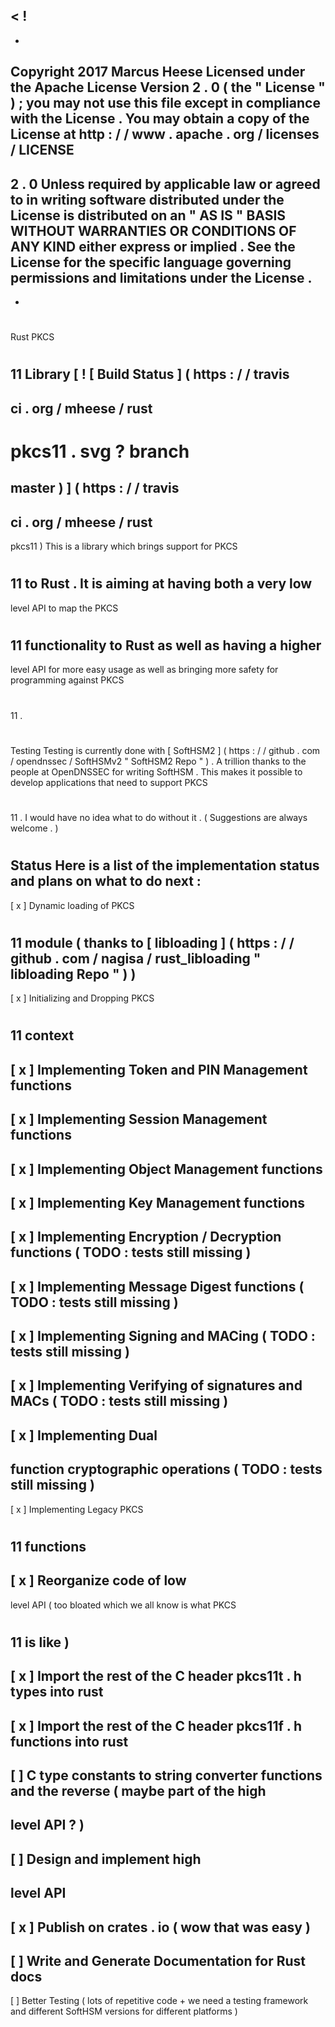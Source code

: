<
!
-
-
Copyright
2017
Marcus
Heese
Licensed
under
the
Apache
License
Version
2
.
0
(
the
"
License
"
)
;
you
may
not
use
this
file
except
in
compliance
with
the
License
.
You
may
obtain
a
copy
of
the
License
at
http
:
/
/
www
.
apache
.
org
/
licenses
/
LICENSE
-
2
.
0
Unless
required
by
applicable
law
or
agreed
to
in
writing
software
distributed
under
the
License
is
distributed
on
an
"
AS
IS
"
BASIS
WITHOUT
WARRANTIES
OR
CONDITIONS
OF
ANY
KIND
either
express
or
implied
.
See
the
License
for
the
specific
language
governing
permissions
and
limitations
under
the
License
.
-
-
>
#
Rust
PKCS
#
11
Library
[
!
[
Build
Status
]
(
https
:
/
/
travis
-
ci
.
org
/
mheese
/
rust
-
pkcs11
.
svg
?
branch
=
master
)
]
(
https
:
/
/
travis
-
ci
.
org
/
mheese
/
rust
-
pkcs11
)
This
is
a
library
which
brings
support
for
PKCS
#
11
to
Rust
.
It
is
aiming
at
having
both
a
very
low
-
level
API
to
map
the
PKCS
#
11
functionality
to
Rust
as
well
as
having
a
higher
-
level
API
for
more
easy
usage
as
well
as
bringing
more
safety
for
programming
against
PKCS
#
11
.
#
#
Testing
Testing
is
currently
done
with
[
SoftHSM2
]
(
https
:
/
/
github
.
com
/
opendnssec
/
SoftHSMv2
"
SoftHSM2
Repo
"
)
.
A
trillion
thanks
to
the
people
at
OpenDNSSEC
for
writing
SoftHSM
.
This
makes
it
possible
to
develop
applications
that
need
to
support
PKCS
#
11
.
I
would
have
no
idea
what
to
do
without
it
.
(
Suggestions
are
always
welcome
.
)
#
#
#
Status
Here
is
a
list
of
the
implementation
status
and
plans
on
what
to
do
next
:
-
[
x
]
Dynamic
loading
of
PKCS
#
11
module
(
thanks
to
[
libloading
]
(
https
:
/
/
github
.
com
/
nagisa
/
rust_libloading
"
libloading
Repo
"
)
)
-
[
x
]
Initializing
and
Dropping
PKCS
#
11
context
-
[
x
]
Implementing
Token
and
PIN
Management
functions
-
[
x
]
Implementing
Session
Management
functions
-
[
x
]
Implementing
Object
Management
functions
-
[
x
]
Implementing
Key
Management
functions
-
[
x
]
Implementing
Encryption
/
Decryption
functions
(
TODO
:
tests
still
missing
)
-
[
x
]
Implementing
Message
Digest
functions
(
TODO
:
tests
still
missing
)
-
[
x
]
Implementing
Signing
and
MACing
(
TODO
:
tests
still
missing
)
-
[
x
]
Implementing
Verifying
of
signatures
and
MACs
(
TODO
:
tests
still
missing
)
-
[
x
]
Implementing
Dual
-
function
cryptographic
operations
(
TODO
:
tests
still
missing
)
-
[
x
]
Implementing
Legacy
PKCS
#
11
functions
-
[
x
]
Reorganize
code
of
low
-
level
API
(
too
bloated
which
we
all
know
is
what
PKCS
#
11
is
like
)
-
[
x
]
Import
the
rest
of
the
C
header
pkcs11t
.
h
types
into
rust
-
[
x
]
Import
the
rest
of
the
C
header
pkcs11f
.
h
functions
into
rust
-
[
]
C
type
constants
to
string
converter
functions
and
the
reverse
(
maybe
part
of
the
high
-
level
API
?
)
-
[
]
Design
and
implement
high
-
level
API
-
[
x
]
Publish
on
crates
.
io
(
wow
that
was
easy
)
-
[
]
Write
and
Generate
Documentation
for
Rust
docs
-
[
]
Better
Testing
(
lots
of
repetitive
code
+
we
need
a
testing
framework
and
different
SoftHSM
versions
for
different
platforms
)
